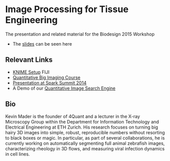 

# Image Processing for Tissue Engineering 

The presentation and related material for the Biodesign 2015 Workshop
- The [slides](https://rawgit.com/4Quant/Biodesign-Imaging-Workshop-2015/master/slides.html) can be seen here


## Relevant Links

- [KNIME Setup](https://github.com/kmader/Quantitative-Big-Imaging-2015/wiki/KNIME-Setup)
FIJI
- [Quantitative Big Imaging Course](http://kmader.github.io/Quantitative-Big-Imaging-2015/)
- [Presentation at Spark Summit 2014](http://4quant.com/spark-summit-2014-presentation)
- A Demo of our [Quantitative Image Search Engine](https://kmader.shinyapps.io/SearchMachineDemo)

## Bio
Kevin Mader is the founder of 4Quant and a lecturer in the X-ray Microscopy Group within the Department for Information Technology and Electrical Engineering at ETH Zurich. His research focuses on turning big hairy 3D images into simple, robust, reproducible numbers without resorting to black boxes or magic. In particular, as part of several collaborations, he is currently working on automatically segmenting full animal zebrafish images, characterizing rheology in 3D flows, and measuring viral infection dynamics in cell lines.



